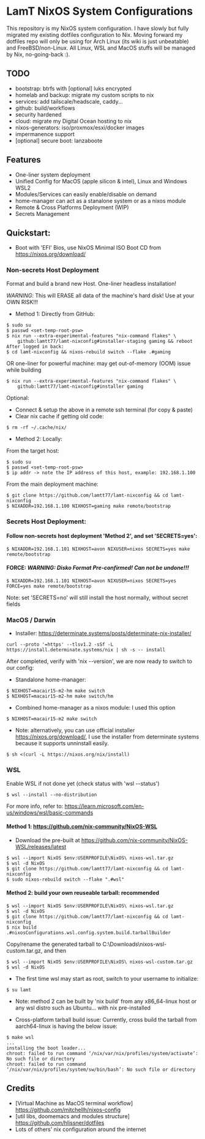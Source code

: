 # LamT NixOS System Configurations
This repository is my NixOS system configuration. I have slowly but fully migrated my existing dotfiles configuration to Nix.
Moving forward my dotfiles repo will only be using for Arch Linux (its wiki is just unbeatable) and FreeBSD/non-Linux.
All Linux, WSL and MacOS stuffs will be managed by Nix, no-going-back :).

## TODO
+ bootstrap: btrfs with [optional] luks encrypted
+ homelab and backup: migrate my custom scripts to nix
+ services: add tailscale/headscale, caddy...
+ github: build/workflows
+ security hardened
+ cloud: migrate my Digital Ocean hosting to nix
+ nixos-generators: iso/proxmox/esxi/docker images
+ impermanence support
+ [optional] secure boot: lanzaboote

## Features
+ One-liner system deployment
+ Unified Config for MacOS (apple silicon & intel), Linux and Windows WSL2
+ Modules/Services can easily enable/disable on demand
+ home-manager can act as a stanalone system or as a nixos module
+ Remote & Cross Platforms Deployment (WIP)
+ Secrets Management

## Quickstart:
+ Boot with 'EFI' Bios, use NixOS Minimal ISO Boot CD from https://nixos.org/download/

### Non-secrets Host Deployment
Format and build a brand new Host. One-liner headless installation!

*WARNING*: This will ERASE all data of the machine's hard disk! Use at your OWN RISK!!!

+ Method 1: Directly from GitHub:
```
$ sudo su
$ passwd <set-temp-root-psw>
$ nix run --extra-experimental-features "nix-command flakes" \
    github:lamtt77/lamt-nixconfig#installer-staging gaming && reboot
After logged in back:
$ cd lamt-nixconfig && nixos-rebuild switch --flake .#gaming
```
OR one-liner for powerful machine: may get out-of-memory (OOM) issue while building
```
$ nix run --extra-experimental-features "nix-command flakes" \
    github:lamtt77/lamt-nixconfig#installer gaming
```
Optional:
* Connect & setup the above in a remote ssh terminal (for copy & paste)
* Clear nix cache if getting old code:
```
$ rm -rf ~/.cache/nix/
```

+ Method 2: Locally:

From the target host:
```
$ sudo su
$ passwd <set-temp-root-psw>
$ ip addr -> note the IP address of this host, example: 192.168.1.100
```
From the main deployment machine:
```
$ git clone https://github.com/lamtt77/lamt-nixconfig && cd lamt-nixconfig
$ NIXADDR=192.168.1.100 NIXHOST=gaming make remote/bootstrap
```

### Secrets Host Deployment:
#### Follow non-secrets host deployment 'Method 2', and set 'SECRETS=yes':
```
$ NIXADDR=192.168.1.101 NIXHOST=avon NIXUSER=nixos SECRETS=yes make remote/bootstrap
```
#### FORCE: *WARNING: Disko Format Pre-confirmed! Can not be undone!!!*
```
$ NIXADDR=192.168.1.101 NIXHOST=avon NIXUSER=nixos SECRETS=yes FORCE=yes make remote/bootstrap
```
Note: set 'SECRETS=no' will still install the host normally, without secret fields

### MacOS / Darwin
* Installer: https://determinate.systems/posts/determinate-nix-installer/
```
curl --proto '=https' --tlsv1.2 -sSf -L https://install.determinate.systems/nix | sh -s -- install
```
After completed, verify with 'nix --version', we are now ready to switch to our config:
+ Standalone home-manager:
```
$ NIXHOST=macair15-m2-hm make switch
$ NIXHOST=macair15-m2-hm make switch/hm
```
+ Combined home-manager as a nixos module: I used this option
```
$ NIXHOST=macair15-m2 make switch
```
+ Note: alternatively, you can use official installer https://nixos.org/download/, I use the installer from determinate systems because it supports unninstall easily.
```
$ sh <(curl -L https://nixos.org/nix/install)
```

### WSL
Enable WSL if not done yet (check status with 'wsl --status')
```
$ wsl --install --no-distribution
```
For more info, refer to: https://learn.microsoft.com/en-us/windows/wsl/basic-commands

#### Method 1: https://github.com/nix-community/NixOS-WSL
* Download the pre-built at https://github.com/nix-community/NixOS-WSL/releases/latest
```
$ wsl --import NixOS $env:USERPROFILE\NixOS\ nixos-wsl.tar.gz
$ wsl -d NixOS
$ git clone https://github.com/lamtt77/lamt-nixconfig && cd lamt-nixconfig
$ sudo nixos-rebuild switch --flake ".#wsl"
```
#### Method 2: build your own reuseable tarball: recommended
```
$ wsl --import NixOS $env:USERPROFILE\NixOS\ nixos-wsl.tar.gz
$ wsl -d NixOS
$ git clone https://github.com/lamtt77/lamt-nixconfig && cd lamt-nixconfig
$ nix build .#nixosConfigurations.wsl.config.system.build.tarballBuilder
```
Copy/rename the generated tarball to C:\Downloads\nixos-wsl-custom.tar.gz, and then
```
$ wsl --import NixOS $env:USERPROFILE\NixOS\ nixos-wsl-custom.tar.gz
$ wsl -d NixOS
```
* The first time wsl may start as root, switch to your username to initialize:
```
$ su lamt
```
* Note: method 2 can be built by 'nix build' from any x86_64-linux host or any wsl distro such as Ubuntu... with nix pre-installed

* Cross-platform tarball build issue:
Currently, cross build the tarball from aarch64-linux is having the below issue:
```
$ make wsl
...
installing the boot loader...
chroot: failed to run command ‘/nix/var/nix/profiles/system/activate’: No such file or directory
chroot: failed to run command ‘/nix/var/nix/profiles/system/sw/bin/bash’: No such file or directory
```

## Credits
+ [Virtual Machine as MacOS terminal workflow] https://github.com/mitchellh/nixos-config
+ [util libs, doomemacs and modules structure] https://github.com/hlissner/dotfiles
+ Lots of others' nix configuration around the internet
